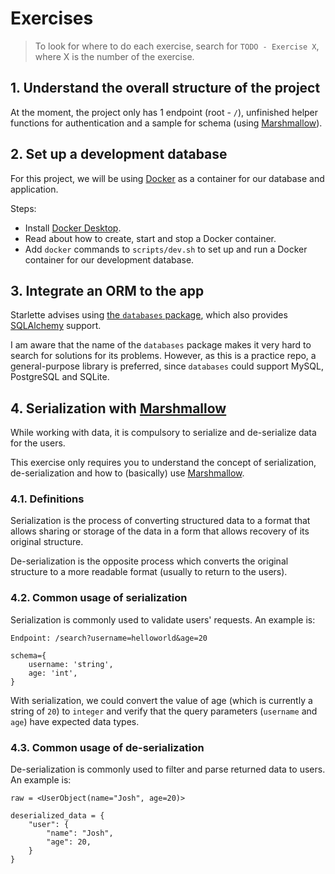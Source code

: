 # Exercises

> To look for where to do each exercise, search for `TODO - Exercise X`, where X is the number of the exercise.


## 1. Understand the overall structure of the project

At the moment, the project only has 1 endpoint (root - `/`), unfinished helper functions for authentication and a sample for schema (using [Marshmallow](https://marshmallow.readthedocs.io/en/stable/)).

## 2. Set up a development database

For this project, we will be using [Docker](https://www.docker.com) as a container for our database and application.

Steps:
- Install [Docker Desktop](https://www.docker.com/products/docker-desktop).
- Read about how to create, start and stop a Docker container.
- Add `docker` commands to `scripts/dev.sh` to set up and run a Docker container for our development database.

## 3. Integrate an ORM to the app

Starlette advises using [the `databases` package](https://github.com/encode/databases), which also provides [SQLAlchemy](https://www.sqlalchemy.org) support.

I am aware that the name of the `databases` package makes it very hard to search for solutions for its problems. However, as this is a practice repo, a general-purpose library is preferred, since `databases` could support MySQL, PostgreSQL and SQLite.

## 4. Serialization with [Marshmallow](https://marshmallow.readthedocs.io/en/stable/)

While working with data, it is compulsory to serialize and de-serialize data for the users.

This exercise only requires you to understand the concept of serialization, de-serialization and how to (basically) use [Marshmallow](https://marshmallow.readthedocs.io/en/stable/).

### 4.1. Definitions

Serialization is the process of converting structured data to a format that allows sharing or storage of the data in a form that allows recovery of its original structure.

De-serialization is the opposite process which converts the original structure to a more readable format (usually to return to the users).

### 4.2. Common usage of serialization

Serialization is commonly used to validate users' requests. An example is:

```
Endpoint: /search?username=helloworld&age=20

schema={
	username: 'string',
	age: 'int',
}

```

With serialization, we could convert the value of age (which is currently a string of `20`) to `integer` and verify that the query parameters (`username` and `age`) have expected data types.


### 4.3. Common usage of de-serialization

De-serialization is commonly used to filter and parse returned data to users. An example is:
```
raw = <UserObject(name="Josh", age=20)>

deserialized_data = {
	"user": {
		"name": "Josh",
		"age": 20,
	}
}
```
